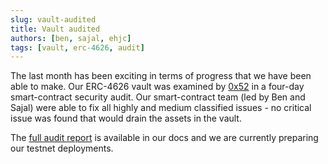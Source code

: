 ```yaml
---
slug: vault-audited
title: Vault audited
authors: [ben, sajal, ehjc]
tags: [vault, erc-4626, audit]
---
```


The last month has been exciting in terms of progress that we have been able to make.
Our ERC-4626 vault was examined by [0x52](https://twitter.com/IAm0x52) in a four-day smart-contract security audit.
Our smart-contract team (led by Ben and Sajal) were able to fix all highly and medium classified issues - no critical issue was found that would drain the assets in the vault.

The [full audit report](https://dynamofinance.github.io/docs/security) is available in our docs and we are currently preparing our testnet deployments.
